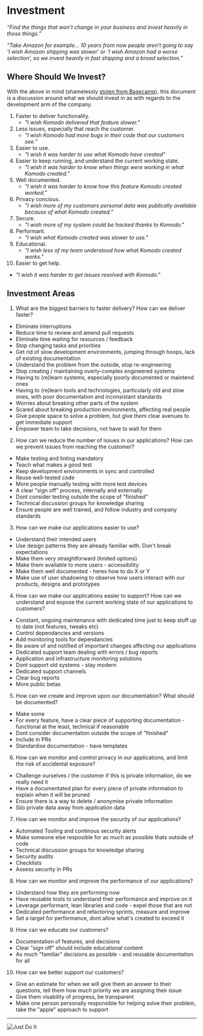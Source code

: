 # Investment

_“Find the things that won’t change in your business and invest heavily in those things.”_

_“Take Amazon for example… 10 years from now people aren’t going to say ‘I wish Amazon shipping was slower’ or ‘I wish Amazon had a worse selection’, so we invest heavily in fast shipping and a broad selection.”_

## Where Should We Invest?

With the above in mind (shamelessly [stolen from Basecamp](https://basecamp.com/about)), this document is a discussion around what we should invest in as with regards to the development arm of the company.

1. Faster to deliver functionality.
   - _"I wish Komodo delivered that feature slower."_
2. Less issues, especially that reach the customer.
   - _"I wish Komodo had more bugs in their code that our customers see."_
3. Easier to use.
   - _"I wish it was harder to use what Komodo have created"_
4. Easier to keep running, and understand the current working state.
   - _"I wish it was harder to know when things were working in what Komodo created."_
5. Well documented.
   - _"I wish it was harder to know how this feature Komodo created worked."_
6. Privacy concious.
   - _"I wish more of my customers personal data was publically available because of what Komodo created."_
7. Secure.
   - _"I wish more of my system could be hacked thanks to Komodo."_
8. Performant.
   - _"I wish what Komodo created was slower to use."_
9. Educational.
   - _"I wish less of my team understood how what Komodo created works."_
10. Easier to get help.
   - _"I wish it was harder to get issues resolved with Komodo."_

## Investment Areas

1. What are the biggest barriers to faster delivery? How can we deliver faster?

  - Eliminate interruptions
  - Reduce time to review and amend pull requests
  - Eliminate time waiting for resources / feedback
  - Stop changing tasks and priorities
  - Get rid of slow development environments, jumping through hoops, lack of existing documentation 
  - Understand the problem from the outside, stop re-engineering
  - Stop creating / maintaining overly-complex engineered systems
  - Having to (re)learn systems, especially poorly documented or maintend ones
  - Having to (re)learn tools and technologies, particularly old and slow ones, with poor documentation and inconsistant standards
  - Worries about breaking other parts of the system
  - Scared about breaking production environments, affecting real people
  - Give people space to solve a problem, but give them clear avenues to get immediate support
  - Empower team to take decisions, not have to wait for them

2. How can we reduce the number of issues in our applications? How can we prevent issues from reaching the customer?

  - Make testing and linting mandatory
  - Teach what makes a good test
  - Keep development environments in sync and controlled
  - Reuse well-tested code
  - More people manually testing with more test devices
  - A clear "sign off" process, internally and externally
  - Dont consider testing outside the scope of "finished"
  - Technical discussion groups for knowledge sharing
  - Ensure people are well trained, and follow industry and company standards

3. How can we make our applications easier to use?

  - Understand their intended users
  - Use design patterns they are already familiar with. Don't break expectations
  - Make them very straightforward (limited options)
  - Make them available to more users - accessibility
  - Make them well documented - heres how to do X or Y
  - Make use of user shadowing to observe how users interact with our products, designs and prototypes
  
4. How can we make our applications easier to support? How can we understand and expose the current working state of our applications to customers?

  - Constant, ongoing maintenance with dedicated time just to keep stuff up to date (not features, tweaks etc)
  - Control dependancies and versions
  - Add monitoring tools for dependancies
  - Be aware of and notified of important changes affecting our applications
  - Dedicated support team dealing with errors / bug reports
  - Application and infrastructure monitoring solutions
  - Dont support old systems - stay modern
  - Dedicated support channels
  - Clear bug reports
  - More public betas

5. How can we create and improve upon our documentation? What should be documented?

  - Make some
  - For every feature, have a clear piece of supporting documentation - functional at the least, technical if reasonable
  - Dont consider documentation outside the scope of "finished"
  - Include in PRs
  - Standardise documentation - have templates

6. How can we monitor and control privacy in our applications, and limit the risk of accidental exposure?

  - Challenge ourselves / the customer if this is private information, do we really need it
  - Have a documentated plan for every piece of private information to explain when it will be pruned
  - Ensure there is a way to delete / anonymise private information
  - Silo private data away from application data

7. How can we monitor and improve the security of our applications?

  - Automated Tooling and continous security alerts
  - Make someone else resposible for as much as possible thats outside of code
  - Technical discussion groups for knowledge sharing
  - Security audits
  - Checklists
  - Assess security in PRs

8. How can we monitor and improve the performance of our applications?

  - Understand how they are performing now
  - Have reusable tools to understand their performance and improve on it
  - Leverage performant, lean libraries and code - expel those that are not
  - Dedicated performance and refactoring sprints, measure and improve
  - Set a target for performance, dont allow what's created to exceed it

9. How can we educate our customers?

  - Documentation of features, and decisions
  - Clear "sign off" should include educational content
  - As much "familiar" decisions as possible - and reusable documentation for all

10. How can we better support our customers?

  - Give an estimate for when we will give them an answer to their questions, tell them how much priority we are assigning their issue
  - Give them visability of progress, be transparent
  - Make one person personally responsible for helping solve their problem, take the "apple" approach to support

---

![Just Do It](https://thumbs.gfycat.com/PlasticAdeptAsianpiedstarling-size_restricted.gif)